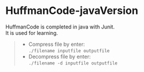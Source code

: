 # HuffmanCode-javaVersion
HuffmanCode is completed in java with Junit.  
It is used for learning.  

>* Compress file by enter:  
    `./filename inputfile outputfile`
>* Decompress file by enter:  
    `./filename -d inputfile outputfile`
